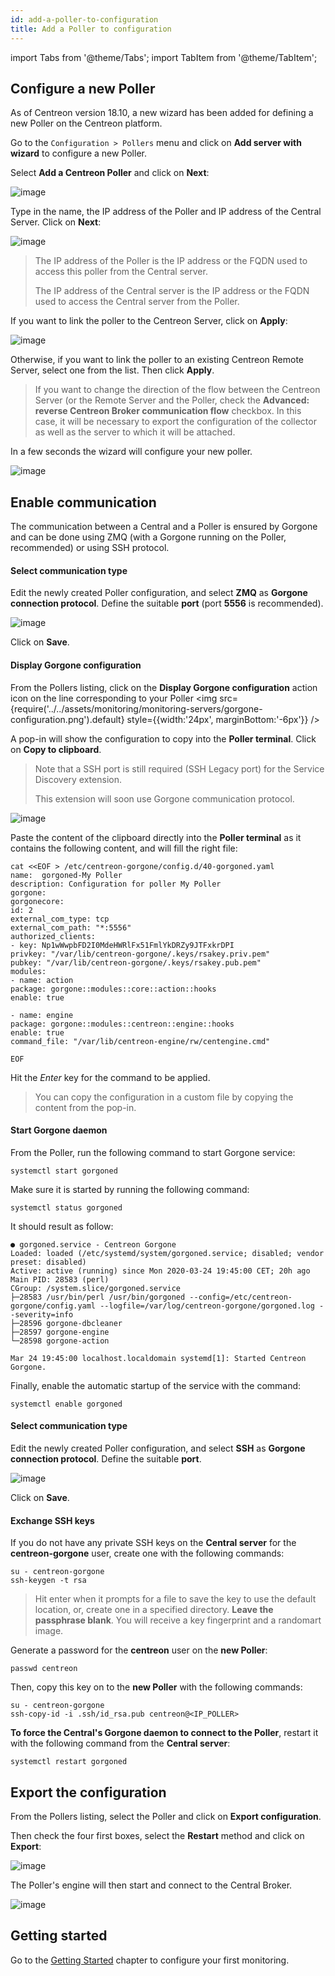 ```yaml
---
id: add-a-poller-to-configuration
title: Add a Poller to configuration
---
```

import Tabs from '@theme/Tabs';
import TabItem from '@theme/TabItem';


## Configure a new Poller

As of Centreon version 18.10, a new wizard has been added for defining a new
Poller on the Centreon platform.

Go to the `Configuration > Pollers` menu and click on **Add server with
wizard** to configure a new Poller.

Select **Add a Centreon Poller** and click on **Next**:

![image](../../assets/monitoring/monitoring-servers/wizard-add-poller-1.png)

Type in the name, the IP address of the Poller and IP address of the Central
Server. Click on **Next**:

![image](../../assets/monitoring/monitoring-servers/wizard-add-poller-2.png)

> The IP address of the Poller is the IP address or the FQDN used to access this
> poller from the Central server.
>
> The IP address of the Central server is the IP address or the FQDN used to
> access the Central server from the Poller.

If you want to link the poller to the Centreon Server, click on **Apply**:

![image](../../assets/monitoring/monitoring-servers/wizard-add-poller-3.png)

Otherwise, if you want to link the poller to an existing Centreon Remote Server,
select one from the list. Then click **Apply**.

> If you want to change the direction of the flow between the Centreon Server
> (or the Remote Server and the Poller, check the **Advanced: reverse Centreon
> Broker communication flow** checkbox. In this case, it will be necessary to
> export the configuration of the collector as well as the server to which it
> will be attached.

In a few seconds the wizard will configure your new poller.

![image](../../assets/monitoring/monitoring-servers/poller-list-zmq.png)

## Enable communication

The communication between a Central and a Poller is ensured by Gorgone and can
be done using ZMQ (with a Gorgone running on the Poller, recommended) or using
SSH protocol.

<Tabs groupId="operating-systems">
<TabItem value="Using ZMQ (Recommended)" label="Using ZMQ (Recommended)">

#### Select communication type

Edit the newly created Poller configuration, and select **ZMQ** as **Gorgone
connection protocol**. Define the suitable **port** (port **5556** is
recommended).

![image](../../assets/monitoring/monitoring-servers/poller-edit-zmq.png)

Click on **Save**.

#### Display Gorgone configuration

From the Pollers listing, click on the **Display Gorgone configuration** action
icon on the line corresponding to your Poller <img src={require('../../assets/monitoring/monitoring-servers/gorgone-configuration.png').default} style={{width:'24px', marginBottom:'-6px'}} />

A pop-in will show the configuration to copy into the **Poller terminal**.
Click on **Copy to clipboard**.

> Note that a SSH port is still required (SSH Legacy port) for the Service
> Discovery extension.
>
> This extension will soon use Gorgone communication protocol.

![image](../../assets/monitoring/monitoring-servers/poller-gorgone-display-config.png)

Paste the content of the clipboard directly into the **Poller terminal** as it
contains the following content, and will fill the right file:

``` shell
cat <<EOF > /etc/centreon-gorgone/config.d/40-gorgoned.yaml
name:  gorgoned-My Poller
description: Configuration for poller My Poller
gorgone:
gorgonecore:
id: 2
external_com_type: tcp
external_com_path: "*:5556"
authorized_clients:
- key: Np1wWwpbFD2I0MdeHWRlFx51FmlYkDRZy9JTFxkrDPI
privkey: "/var/lib/centreon-gorgone/.keys/rsakey.priv.pem"
pubkey: "/var/lib/centreon-gorgone/.keys/rsakey.pub.pem"
modules:
- name: action
package: gorgone::modules::core::action::hooks
enable: true

- name: engine
package: gorgone::modules::centreon::engine::hooks
enable: true
command_file: "/var/lib/centreon-engine/rw/centengine.cmd"

EOF
```

Hit the *Enter* key for the command to be applied.

> You can copy the configuration in a custom file by copying the content from
> the pop-in.

#### Start Gorgone daemon

From the Poller, run the following command to start Gorgone service:

``` shell
systemctl start gorgoned
```

Make sure it is started by running the following command:

``` shell
systemctl status gorgoned
```

It should result as follow:

``` shell
● gorgoned.service - Centreon Gorgone
Loaded: loaded (/etc/systemd/system/gorgoned.service; disabled; vendor preset: disabled)
Active: active (running) since Mon 2020-03-24 19:45:00 CET; 20h ago
Main PID: 28583 (perl)
CGroup: /system.slice/gorgoned.service
├─28583 /usr/bin/perl /usr/bin/gorgoned --config=/etc/centreon-gorgone/config.yaml --logfile=/var/log/centreon-gorgone/gorgoned.log --severity=info
├─28596 gorgone-dbcleaner
├─28597 gorgone-engine
└─28598 gorgone-action

Mar 24 19:45:00 localhost.localdomain systemd[1]: Started Centreon Gorgone.
```

Finally, enable the automatic startup of the service with the command:

```shell
systemctl enable gorgoned
```

</TabItem>
<TabItem value="Using SSH" label="Using SSH">

#### Select communication type

Edit the newly created Poller configuration, and select **SSH** as **Gorgone
connection protocol**. Define the suitable **port**.

![image](../../assets/monitoring/monitoring-servers/poller-edit-ssh.png)

Click on **Save**.

#### Exchange SSH keys

If you do not have any private SSH keys on the **Central server** for the
**centreon-gorgone** user, create one with the following commands:

``` shell
su - centreon-gorgone
ssh-keygen -t rsa
```

> Hit enter when it prompts for a file to save the key to use the default
> location, or, create one in a specified directory. **Leave the passphrase
> blank**. You will receive a key fingerprint and a randomart image.

Generate a password for the **centreon** user on the **new Poller**:

``` shell
passwd centreon
```

Then, copy this key on to the **new Poller** with the following commands:

``` shell
su - centreon-gorgone
ssh-copy-id -i .ssh/id_rsa.pub centreon@<IP_POLLER>
```

</TabItem>
</Tabs>

**To force the Central's Gorgone daemon to connect to the Poller**, restart it with
the following command from the **Central server**:

``` shell
systemctl restart gorgoned
```

## Export the configuration

From the Pollers listing, select the Poller and click on **Export
configuration**.

Then check the four first boxes, select the **Restart** method and click on
**Export**:

![image](../../assets/monitoring/monitoring-servers/poller-generate-config.png)

The Poller's engine will then start and connect to the Central Broker.

![image](../../assets/monitoring/monitoring-servers/poller-list-zmq-started.png)

## Getting started

Go to the [Getting Started](../../getting-started/installation-first-steps#start-to-monitor-your-first-host)
chapter to configure your first monitoring.
